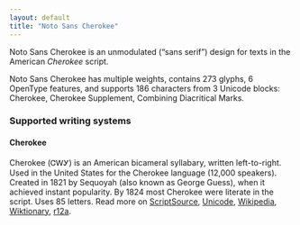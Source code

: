 ```yaml
---
layout: default
title: "Noto Sans Cherokee"
---
```

Noto Sans Cherokee is an unmodulated (“sans serif”) design for texts in the American _Cherokee_ script. 

Noto Sans Cherokee has multiple weights, contains 273 glyphs, 6 OpenType features, and supports 186 characters from 3 Unicode blocks: Cherokee, Cherokee Supplement, Combining Diacritical Marks.


### Supported writing systems


#### Cherokee

Cherokee (<span class='autonym'>ᏣᎳᎩ</span>) is an American bicameral syllabary, written left-to-right. Used in the United States for the Cherokee language (12,000 speakers). Created in 1821 by Sequoyah (also known as George Guess), when it achieved instant popularity. By 1824 most Cherokee were literate in the script. Uses 85 letters. Read more on [ScriptSource](https://scriptsource.org/scr/Cher), [Unicode](https://www.unicode.org/versions/Unicode13.0.0/ch20.pdf#G26612), [Wikipedia](https://en.wikipedia.org/wiki/ISO_15924:Cher), [Wiktionary](https://en.wiktionary.org/wiki/Category:Cherokee_script), [r12a](https://r12a.github.io/scripts/links?iso=Cher).

